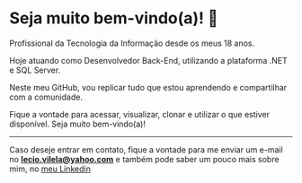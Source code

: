 <!--
**LecioVilela/LecioVilela** is a ✨ _special_ ✨ repository because its `README.md` (this file) appears on your GitHub profile.

Here are some ideas to get you started:

- 🔭 I’m currently working on ...
- 🌱 I’m currently learning ...
- 👯 I’m looking to collaborate on ...
- 🤔 I’m looking for help with ...
- 💬 Ask me about ...
- 📫 How to reach me: ...
- 😄 Pronouns: ...
- ⚡ Fun fact: ...

[seu link](https://www.linkedin.com/in/l%C3%A9cio-vilela/)
# são usadas para determinar titulos, os níveis vão até ######
* itálico 
** negrito
*** negrito e itálico
- criam listas
1 criam listas ordenadas
--- cria uma divisória entre um parágrafo e outro
` código de alguma lingaguem que queira exemplificar `
-->

# Seja muito bem-vindo(a)! 👋

Profissional da Tecnologia da Informação desde os meus 18 anos.

Hoje atuando como Desenvolvedor Back-End, utilizando a plataforma .NET e SQL Server.

Neste meu GitHub, vou replicar tudo que estou aprendendo e compartilhar com a comunidade.

Fique a vontade para acessar, visualizar, clonar e utilizar o que estiver disponível. Seja muito bem-vindo(a)!

---
Caso deseje entrar em contato, fique a vontade para me enviar um e-mail no **lecio.vilela@yahoo.com** e também pode saber um pouco mais sobre mim, no [meu Linkedin](https://www.linkedin.com/in/l%C3%A9cio-vilela/)


